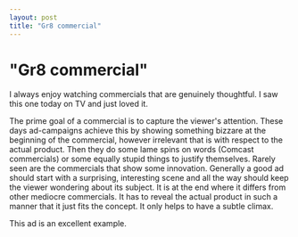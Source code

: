 ```yaml
---
layout: post
title: "Gr8 commercial"
---
```

"Gr8 commercial"
===
I always enjoy watching commercials that are genuinely thoughtful. I saw this one today on TV and just loved it.  
  
The prime goal of a commercial is to capture the viewer's attention. These days ad-campaigns achieve this by showing something bizzare at the beginning of the commercial, however irrelevant that is with respect to the actual product. Then they do some lame spins on words (Comcast commercials) or some equally stupid things to justify themselves. Rarely seen are the commercials that show some innovation. Generally a good ad should start with a surprising, interesting scene and all the way should keep the viewer wondering about its subject. It is at the end where it differs from other mediocre commercials. It has to reveal the actual product in such a manner that it just fits the concept. It only helps to have a subtle climax.  
  
This ad is an excellent example.
